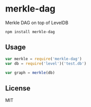 # merkle-dag

Merkle DAG on top of LevelDB

```
npm install merkle-dag
```

## Usage

``` js
var merkle = require('merkle-dag')
var db = require('level')('test.db')

var graph = merkle(db)
```

## License

MIT
